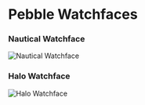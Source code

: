# Pebble Watchfaces

### Nautical Watchface
![Nautical Watchface](https://github.com/mcclayton/Pebble-Watchfaces/blob/master/Nautical/resources/images/screenshot_1.png)

### Halo Watchface
![Halo Watchface](https://github.com/mcclayton/Pebble-Watchfaces/blob/master/Halo/halo_1.png)
